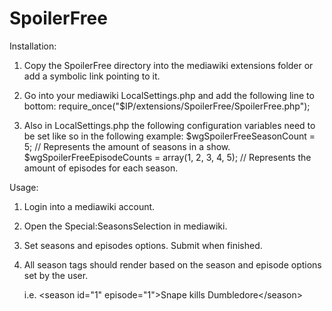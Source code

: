 SpoilerFree
===========

Installation:

1.  Copy the SpoilerFree directory into the mediawiki extensions folder or add a symbolic link pointing to it.

2.  Go into your mediawiki LocalSettings.php and add the following line to bottom:
    require_once("$IP/extensions/SpoilerFree/SpoilerFree.php");

3.  Also in LocalSettings.php the following configuration variables need to be set like so in the following example:
    $wgSpoilerFreeSeasonCount = 5;                          // Represents the amount of seasons in a show.
    $wgSpoilerFreeEpisodeCounts = array(1, 2, 3, 4, 5);     // Represents the amount of episodes for each season.

Usage:

1.  Login into a mediawiki account.
2.  Open the Special:SeasonsSelection in mediawiki.
3.  Set seasons and episodes options. Submit when finished.
4.  All season tags should render based on the season and episode options set by the user.
    
    i.e.  &lt;season id="1" episode="1"&gt;Snape kills Dumbledore&lt;/season&gt;
